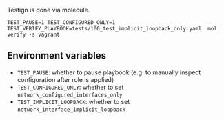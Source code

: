 Testign is done via molecule.


```
TEST_PAUSE=1 TEST_CONFIGURED_ONLY=1 TEST_VERIFY_PLAYBOOK=tests/100_test_implicit_loopback_only.yaml  mol verify -s vagrant
```

## Environment variables

- `TEST_PAUSE`: whether to pause playbook (e.g. to manually inspect configuration after role is applied)
- `TEST_CONFIGURED_ONLY`: whether to set `network_configured_interfaces_only`
- `TEST_IMPLICIT_LOOPBACK`: whether to set `network_interface_implicit_loopback`

